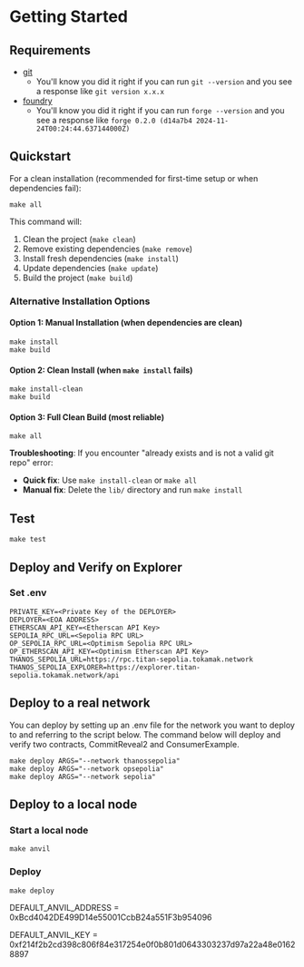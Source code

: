 # Getting Started

## Requirements

- [git](https://git-scm.com/book/en/v2/Getting-Started-Installing-Git)
  - You'll know you did it right if you can run `git --version` and you see a response like `git version x.x.x`
- [foundry](https://getfoundry.sh/)
  - You'll know you did it right if you can run `forge --version` and you see a response like `forge 0.2.0 (d14a7b4 2024-11-24T00:24:44.637144000Z)`

## Quickstart

For a clean installation (recommended for first-time setup or when dependencies fail):

```
make all
```

This command will:

1. Clean the project (`make clean`)
2. Remove existing dependencies (`make remove`)
3. Install fresh dependencies (`make install`)
4. Update dependencies (`make update`)
5. Build the project (`make build`)

### Alternative Installation Options

#### Option 1: Manual Installation (when dependencies are clean)

```
make install
make build
```

#### Option 2: Clean Install (when `make install` fails)

```
make install-clean
make build
```

#### Option 3: Full Clean Build (most reliable)

```
make all
```

**Troubleshooting**: If you encounter "already exists and is not a valid git repo" error:

- **Quick fix**: Use `make install-clean` or `make all`
- **Manual fix**: Delete the `lib/` directory and run `make install`

## Test

```
make test
```

## Deploy and Verify on Explorer

### Set .env

```
PRIVATE_KEY=<Private Key of the DEPLOYER>
DEPLOYER=<EOA ADDRESS>
ETHERSCAN_API_KEY=<Etherscan API Key>
SEPOLIA_RPC_URL=<Sepolia RPC URL>
OP_SEPOLIA_RPC_URL=<Optimism Sepolia RPC URL>
OP_ETHERSCAN_API_KEY=<Optimism Etherscan API Key>
THANOS_SEPOLIA_URL=https://rpc.titan-sepolia.tokamak.network
THANOS_SEPOLIA_EXPLORER=https://explorer.titan-sepolia.tokamak.network/api
```

## Deploy to a real network

You can deploy by setting up an .env file for the network you want to deploy to and referring to the script below.
The command below will deploy and verify two contracts, CommitReveal2 and ConsumerExample.

```
make deploy ARGS="--network thanossepolia"
make deploy ARGS="--network opsepolia"
make deploy ARGS="--network sepolia"
```

## Deploy to a local node

### Start a local node

```
make anvil
```

### Deploy

```
make deploy
```

DEFAULT_ANVIL_ADDRESS = 0xBcd4042DE499D14e55001CcbB24a551F3b954096

DEFAULT_ANVIL_KEY = 0xf214f2b2cd398c806f84e317254e0f0b801d0643303237d97a22a48e01628897
